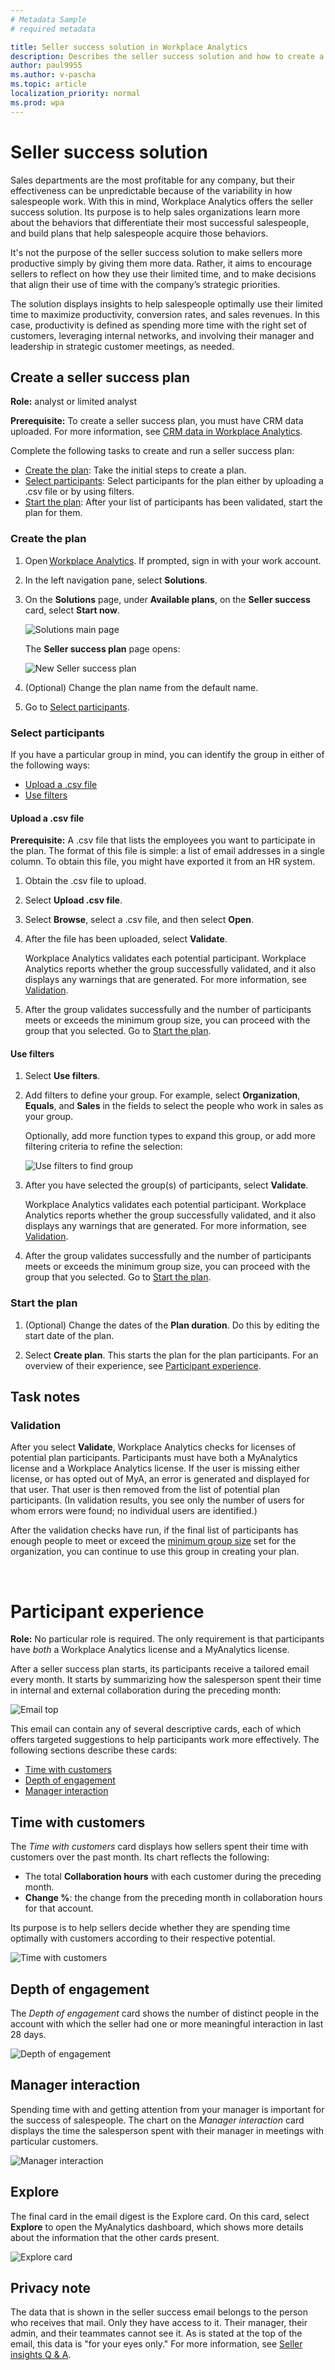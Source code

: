 ```yaml
---
# Metadata Sample
# required metadata

title: Seller success solution in Workplace Analytics 
description: Describes the seller success solution and how to create a seller success plan 
author: paul9955
ms.author: v-pascha
ms.topic: article
localization_priority: normal 
ms.prod: wpa
---
```


# Seller success solution

Sales departments are the most profitable for any company, but their effectiveness can be unpredictable because of the variability in how salespeople work. With this in mind, Workplace Analytics offers the seller success solution. Its purpose is to help sales organizations learn more about the behaviors that differentiate their most successful salespeople, and build plans that help salespeople acquire those behaviors. 

It's not the purpose of the seller success solution to make sellers more productive simply by giving them more data. Rather, it aims to encourage sellers to reflect on how they use their limited time, and to make decisions that align their use of time with the company’s strategic priorities. 

The solution displays insights to help salespeople optimally use their limited time to maximize productivity, conversion rates, and sales revenues. In this case, productivity is defined as spending more time with the right set of customers, leveraging internal networks, and involving their manager and leadership in strategic customer meetings, as needed.

## Create a seller success plan 

**Role:** analyst or limited analyst 

**Prerequisite:** To create a seller success plan, you must have CRM data uploaded. For more information, see [CRM data in Workplace Analytics](../setup/crm-data-upload.md).

Complete the following tasks to create and run a seller success plan: 

 * [Create the plan](#create-the-plan): Take the initial steps to create a plan.  
 * [Select participants](#select-participants): Select participants for the plan either by uploading a .csv file or by using filters.
 * [Start the plan](#start-the-plan): After your list of participants has been validated, start the plan for them.

### Create the plan 

1.	Open [Workplace Analytics](https://workplaceanalytics.office.com/). If prompted, sign in with your work account. 

2.	In the left navigation pane, select **Solutions**. 

3.	On the **Solutions** page, under **Available plans**, on the **Seller success** card, select **Start now**. 
 
    ![Solutions main page](../images/wpa/tutorials/solutions-main-page-w-highlight.png)

    The **Seller success plan** page opens: 

    ![New Seller success plan](../images/wpa/tutorials/set-up-new-seller-plan.png)
 
4.	(Optional) Change the plan name from the default name. 

5.	Go to [Select participants](#select-participants). 

### Select participants

If you have a particular group in mind, you can identify the group in either of the following ways: 

 * [Upload a .csv file](#upload-a-csv-file) 
 * [Use filters](#use-filters)

#### Upload a .csv file

**Prerequisite:** A .csv file that lists the employees you want to participate in the plan. The format of this file is simple: a list of email addresses in a single column. To obtain this file, you might have exported it from an HR system. 

1.	Obtain the .csv file to upload.
2.	Select **Upload .csv file**.
3.	Select **Browse**, select a .csv file, and then select **Open**. 
4.	After the file has been uploaded, select **Validate**.

    Workplace Analytics validates each potential participant. Workplace Analytics reports whether the group successfully validated, and it also displays any warnings that are generated. For more information, see [Validation](#validation). 

5.	After the group validates successfully and the number of participants meets or exceeds the minimum group size, you can proceed with the group that you selected. Go to [Start the plan](#start-the-plan).

#### Use filters

1.	Select **Use filters**.

2.	Add filters to define your group. For example, select **Organization**, **Equals**, and **Sales** in the fields to select the people who work in sales as your group. 

    Optionally, add more function types to expand this group, or add more filtering criteria to refine the selection: 

    ![Use filters to find group](../images/wpa/tutorials/seller-plan-filters.png)

3.	After you have selected the group(s) of participants, select **Validate**.
  
    Workplace Analytics validates each potential participant. Workplace Analytics reports whether the group successfully validated, and it also displays any warnings that are generated. For more information, see [Validation](#validation).

4.	After the group validates successfully and the number of participants meets or exceeds the minimum group size, you can proceed with the group that you selected. Go to [Start the plan](#start-the-plan). 

### Start the plan

1.	(Optional) Change the dates of the **Plan duration**. Do this by editing the start date of the plan. 

2.	Select **Create plan**. This starts the plan for the plan participants. For an overview of their experience, see [Participant experience](#participant-experience). 

## Task notes

### Validation

After you select **Validate**, Workplace Analytics checks for licenses of potential plan participants. Participants must have both a MyAnalytics license and a Workplace Analytics license. If the user is missing either license, or has opted out of MyA, an error is generated and displayed for that user. That user is then removed from the list of potential plan participants. (In validation results, you see only the number of users for whom errors were found; no individual users are identified.) 

After the validation checks have run, if the final list of participants has enough people to meet or exceed the [minimum group size](../use/settings.md#minimum-group-size) set for the organization, you can continue to use this group in creating your plan. 

<!-- ADD THIS CONTENT AFTER THE TRACK PAGE APPEARS
Note: After you start the plan, you can end it by selecting the Stop button on the [what page is this? Show how to navigate there and what other actions you can take there] page. -->
<br>

# Participant experience

<!-- Get FWLink to here for use in the product UI -->

**Role:** No particular role is required. The only requirement is that participants have _both_ a Workplace Analytics license and a MyAnalytics license.   

After a seller success plan starts, its participants receive a tailored email every month. It starts by summarizing how the salesperson spent their time in internal and external collaboration during the preceding month:

![Email top](../images/wpa/tutorials/email-top-70.png) 

This email can contain any of several descriptive cards, each of which offers targeted suggestions to help participants work more effectively.  The following sections describe these cards: 

 * [Time with customers](#time-with-customers)
 * [Depth of engagement](#depth-of-engagement)
 * [Manager interaction](#manager-interaction)
 <!--  * [Leverage internal networks](#leverage-internal-networks) -->

<!-- In three of the cards, the **Suggestion** section contains an **Explore** option that the seller can select to learn more about this suggestion and how it can benefit them. -->
<!-- 
The last card, [Manager interaction](#manager-interaction), has a **Manage meetings** option. Selecting **Manage meetings** displays  upcoming meetings in the Outlook web calendar and, optionally, lets sellers make changes to those meetings.  -->  

## Time with customers

The _Time with customers_ card displays how sellers spent their time with  customers over the past month. Its chart reflects the following:
 * The total **Collaboration hours** with each customer during the preceding month. 
* **Change %**: the change from the preceding month in collaboration hours for that account.

Its purpose is to help sellers decide whether they are spending time optimally with customers according to their respective potential. 

![Time with customers](../images/wpa/tutorials/time-w-customers.png)
 
## Depth of engagement

The _Depth of engagement_ card shows the number of distinct people in the account with which the seller had one or more meaningful interaction in last 28 days.

![Depth of engagement](../images/wpa/tutorials/depth-of-engagement.png)
 
<!-- 
On this card, selecting **Explore** opens the **Network** page of the MyAnalytics personal dashboard, which shows more details about how (with whom) sellers spent their time. 
-->

<!-- REMOVE FOR NOW
## Leverage internal networks

Being connected with the right individuals and organizations within the company can help overall performance. The _Leverage internal networks_ card displays the number of hours a seller collaborated with particular internal groups. It calls their attention to these figures so that they can improve their depth of customer engagement by strengthening their internal networks.

![Leverage internal networks](../images/wpa/tutorials/leverage-internal-networks_60.png)
 
On this card, selecting **Explore** opens the **Network** page of the MyAnalytics personal dashboard, which shows more details about how (with whom) sellers spent their time. 
-->

## Manager interaction

Spending time with and getting attention from your manager is important for the success of salespeople. The chart on the _Manager interaction_ card displays the time the salesperson spent with their manager in meetings with particular customers.

![Manager interaction](../images/wpa/tutorials/mgr-interaction-72.png)
 
## Explore

The final card in the email digest is the Explore card. On this card, select **Explore** to open the MyAnalytics dashboard, which shows more details about the information that the other cards present.

![Explore card](../images/wpa/tutorials/explore-card-70.png)
 
## Privacy note

The data that is shown in the seller success email belongs to the person who receives that mail. Only they have access to it. Their manager, their admin, and their teammates cannot see it. As is stated at the top of the email, this data is "for your eyes only." For more information, see [Seller insights Q & A](../overview/seller-insights.md#seller-insights-q--a). 

